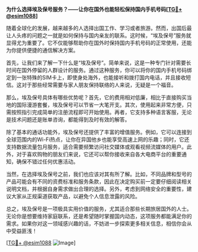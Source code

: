 **为什么选择埃及保号服务？——让你在国外也能轻松保持国内手机号码[[TG💪+ @esim1088](https://t.me/s/esim1088)]**

随着全球化的发展，越来越多的人选择出国工作、学习或者旅游。然而，出国后最让人头疼的问题之一就是如何保持与国内亲友的联系。这时候，“埃及保号”服务就显得尤为重要了。它不仅能够帮助你在国外时保持国内手机号码的正常使用，还能为你提供便捷的通信解决方案。

首先，让我们来了解一下什么是“埃及保号”。简单来说，这是一种专门针对需要长时间在国外停留的人群设计的服务。通过这种服务，你可以将你的国内手机号码绑定到一张特殊的SIM卡上，即使身处海外，也能接听和拨打国内电话，并且接收短信。这对于那些经常需要与家人朋友保持联络的人来说，无疑是一个福音。

那么，埃及保号具体有哪些优势呢？首先，它的费用相对低廉，相比于直接购买当地的国际漫游套餐，埃及保号可以节省一大笔开支。其次，使用起来非常方便，只需按照指引完成简单的注册流程即可开始使用。再者，它支持多种语言客服，无论是技术问题还是账单咨询，都能得到及时有效的解答。

除了基本的通话功能外，埃及保号还提供了丰富的增值服务。例如，它可以连接到全球范围内的Wi-Fi热点，让你在异国他乡也能享受高速上网的乐趣；同时，它还支持数据流量包月服务，适合需要频繁访问社交媒体或观看视频流媒体的用户。此外，对于喜欢购物的朋友们来说，它还可以帮你接收来自各大电商平台的重要通知，确保不错过任何优惠活动。

当然，在选择埃及保号之前，我们也应该对其有所了解。比如，不同品牌和型号的产品可能会有不同的资费标准和服务条款，因此在决定购买前一定要仔细阅读相关说明文档，并根据自身需求做出合理的选择。另外，考虑到网络安全的重要性，建议大家从正规渠道获取产品，以避免个人信息泄露的风险。

总之，埃及保号是一项极具实用价值的服务，尤其适合那些长期旅居国外的人士。无论你是想要维持家庭联系，还是希望随时掌握国内动态，这项服务都能满足你的需求。如果你对这一领域感兴趣的话，不妨进一步探索更多相关信息，相信你会从中受益匪浅！

[[TG💪+ @esim1088](https://t.me/s/esim1088) ![Image](https://i.postimg.cc/4NQfJmqS/Snipaste-2025-05-13-00-14-12.png)]